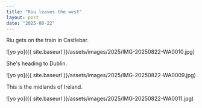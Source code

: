 ```yaml
---
title: "Riu leaves the west"
layout: post
date: "2025-08-22"
---
```


Riu gets on the train in Castlebar.

![yo yo]({{ site.baseurl }}/assets/images/2025/IMG-20250822-WA0010.jpg)

She's heading to Dublin.

![yo yo]({{ site.baseurl }}/assets/images/2025/IMG-20250822-WA0009.jpg)

This is the midlands of Ireland.

![yo yo]({{ site.baseurl }}/assets/images/2025/IMG-20250822-WA0011.jpg)
